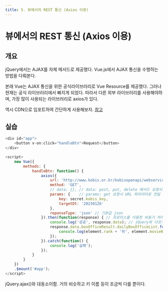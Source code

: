 ```yaml
---
title: 5. 뷰에서의 REST 통신 (Axios 이용)
---
```


# 뷰에서의 REST 통신 (Axios 이용)

## 개요

jQuery에서는 AJAX를 자체 메서드로 제공했다. Vue.js에서 AJAX 통신을 수행하는 방법을 다뤄본다.

본래 Vue는 AJAX 통신을 위한 공식라이브러리로 Vue Resource를 제공했다. 그러나 현재는 공식 라이브러리에서 빠지게 되었다. 따라서 다른 외부 라이브러리를 사용해야하며, 가장 많이 사용되는 라이브러리로 axios가 있다.

역시 CDN으로 임포트하여 간단하게 사용해보자. [참고](https://axios-http.com/kr/docs/intro)

## 실습

```javascript
<div id="app">
    <button v-on:click="handleBtn">Request</button>
</div>

<script>
    new Vue({
        methods: {
            handleBtn: function() {
                axios({
                    url: 'http://www.kobis.or.kr/kobisopenapi/webservice/rest/boxoffice/searchDailyBoxOfficeList.json',
                    method: 'GET',
                    // data: {}, // data: post, put, delete 메서드 요청시 지정
                    params: {    // params: get 요청시 URL 파라미터로 전달
                        key: secret.kobis_key,
                        targetDt: '20230126'
                    },
                    reponseType: 'json' // 기본값 json
                }).then(function(response) { // 프로미스를 이용한 비동기 처리
                    console.log('성공', response.data); // jQuery와 다르게 서버 응답 본문 뿐 아니라 상태 정보 등까지 담고 있다.
                    response.data.boxOfficeResult.dailyBoxOfficeList.forEach(element => {
                        console.log(element.rank + '위', element.movieNm);
                    });
                }).catch(function() {
                    console.log('실패');
                });
            }
        }
    })
    .$mount('#app');
</script>
```

jQuery.ajax()와 대동소이함. 거의 비슷하고 키 이름 등이 조금씩 다를 뿐이다.